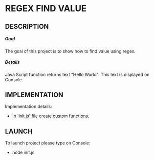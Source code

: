 REGEX FIND VALUE
================


DESCRIPTION
-----------

##### Goal
The goal of this project is to show how to find value using regex.

##### Details
Java Script function returns text "Hello World". This text is displayed on Console.


IMPLEMENTATION
-----------

Implementation details:
* In 'init.js' file create custom functions.
  

LAUNCH
------

To launch project please type on Console:
* node init.js